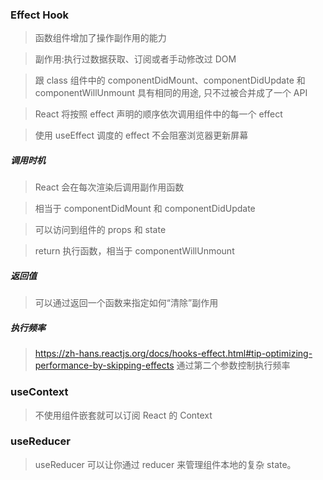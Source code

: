 ###  Effect Hook
> 函数组件增加了操作副作用的能力

> 副作用:执行过数据获取、订阅或者手动修改过 DOM

> 跟 class 组件中的 componentDidMount、componentDidUpdate 和 componentWillUnmount 具有相同的用途, 只不过被合并成了一个 API

> React 将按照 effect 声明的顺序依次调用组件中的每一个 effect

> 使用 useEffect 调度的 effect 不会阻塞浏览器更新屏幕
##### 调用时机
> React 会在每次渲染后调用副作用函数

> 相当于 componentDidMount 和 componentDidUpdate

> 可以访问到组件的 props 和 state

> return 执行函数，相当于 componentWillUnmount

##### 返回值
> 可以通过返回一个函数来指定如何“清除”副作用

##### 执行频率
> https://zh-hans.reactjs.org/docs/hooks-effect.html#tip-optimizing-performance-by-skipping-effects 
> 通过第二个参数控制执行频率
### useContext 
> 不使用组件嵌套就可以订阅 React 的 Context

### useReducer
> useReducer 可以让你通过 reducer 来管理组件本地的复杂 state。